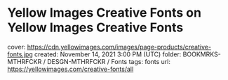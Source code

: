 # Yellow Images Creative Fonts on Yellow Images Creative Fonts

cover: https://cdn.yellowimages.com/images/page-products/creative-fonts.jpg
created: November 14, 2021 3:00 PM (UTC)
folder: BOOKMRKS-MTHRFCKR / DESGN-MTHRFCKR / Fonts
tags: fonts
url: https://yellowimages.com/creative-fonts/all